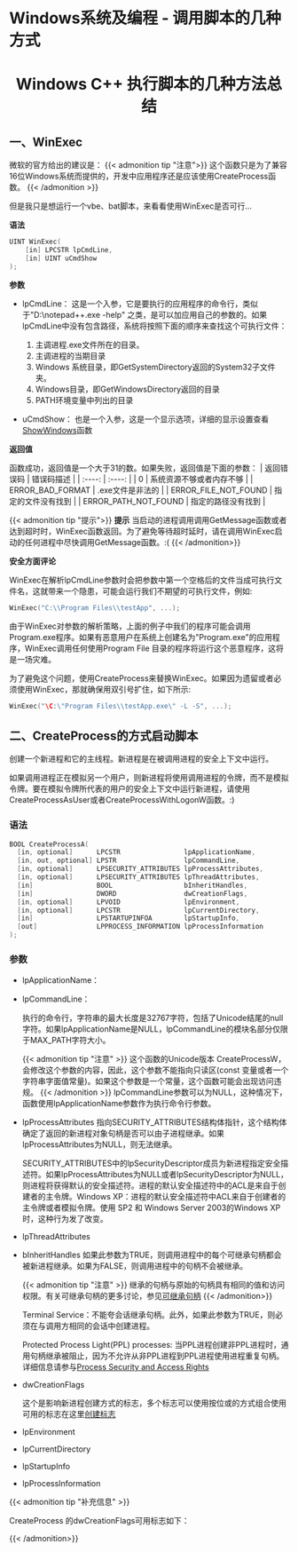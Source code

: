 # Windows系统及编程 - 调用脚本的几种方式


<h1 align="center"> Windows C++ 执行脚本的几种方法总结 </h1>


## 一、WinExec
微软的官方给出的建议是：
{{< admonition tip "注意">}}
这个函数只是为了兼容16位Windows系统而提供的，开发中应用程序还是应该使用CreateProcess函数。
{{< /admonition >}}

但是我只是想运行一个vbe、bat脚本，来看看使用WinExec是否可行...

**语法**
```c++
UINT WinExec( 
    [in] LPCSTR lpCmdLine,
    [in] UINT uCmdShow
);
```
**参数**
- lpCmdLine：
    这是一个入参，它是要执行的应用程序的命令行，类似于"D:\notepad++.exe -help" 之类，是可以加应用自己的参数的。如果lpCmdLine中没有包含路径，系统将按照下面的顺序来查找这个可执行文件：
    
    1. 主调进程.exe文件所在的目录。
    2. 主调进程的当期目录
    3. Windows 系统目录，即GetSystemDirectory返回的System32子文件夹。
    4. Windows目录，即GetWindowsDirectory返回的目录
    5. PATH环境变量中列出的目录
-  uCmdShow：
    也是一个入参，这是一个显示选项，详细的显示设置查看<u>ShowWindows</u>函数

**返回值**

函数成功，返回值是一个大于31的数。如果失败，返回值是下面的参数：
| 返回错误码 | 错误码描述 |
| :----: | :----: |
| 0 | 系统资源不够或者内存不够 |
| ERROR_BAD_FORMAT | .exe文件是非法的 |
| ERROR_FILE_NOT_FOUND | 指定的文件没有找到 |
| ERROR_PATH_NOT_FOUND | 指定的路径没有找到 |

{{< admonition tip "提示">}}
**提示**
当启动的进程调用调用GetMessage函数或者达到超时时，WinExec函数返回。为了避免等待超时延时，请在调用WinExec启动的任何进程中尽快调用GetMessage函数。:(
{{< /admonition>}}

**安全方面评论**

WinExec在解析lpCmdLine参数时会把参数中第一个空格后的文件当成可执行文件名，这就带来一个隐患，可能会运行我们不期望的可执行文件，例如:
```C++
WinExec("C:\\Program Files\\testApp", ...);
```
由于WinExec对参数的解析策略，上面的例子中我们的程序可能会调用Program.exe程序。如果有恶意用户在系统上创建名为"Program.exe"的应用程序，WinExec调用任何使用Program File 目录的程序将运行这个恶意程序，这将是一场灾难。

为了避免这个问题，使用CreateProcess来替换WinExec。如果因为遗留或者必须使用WinExec，那就确保用双引号扩住，如下所示:
```C++
WinExec("\C:\"Program Files\\testApp.exe\" -L -S", ...);
```
## 二、CreateProcess的方式启动脚本

创建一个新进程和它的主线程。新进程是在被调用进程的安全上下文中运行。

如果调用进程正在模拟另一个用户，则新进程将使用调用进程的令牌，而不是模拟令牌。要在模拟令牌所代表的用户的安全上下文中运行新进程，请使用CreateProcessAsUser或者CreateProcessWithLogonW函数。:)

### 语法
```C++
BOOL CreateProcessA(
  [in, optional]      LPCSTR                lpApplicationName,
  [in, out, optional] LPSTR                 lpCommandLine,
  [in, optional]      LPSECURITY_ATTRIBUTES lpProcessAttributes,
  [in, optional]      LPSECURITY_ATTRIBUTES lpThreadAttributes,
  [in]                BOOL                  bInheritHandles,
  [in]                DWORD                 dwCreationFlags,
  [in, optional]      LPVOID                lpEnvironment,
  [in, optional]      LPCSTR                lpCurrentDirectory,
  [in]                LPSTARTUPINFOA        lpStartupInfo,
  [out]               LPPROCESS_INFORMATION lpProcessInformation
);
```
### 参数
- lpApplicationName：

- lpCommandLine：

    执行的命令行，字符串的最大长度是32767字符，包括了Unicode结尾的null字符。如果lpApplicationName是NULL，lpCommandLine的模块名部分仅限于MAX_PATH字符大小。

    {{< admonition tip "注意" >}}
    这个函数的Unicode版本 CreateProcessW，会修改这个参数的内容，因此，这个参数不能指向只读区(const 变量或者一个字符串字面值常量)。如果这个参数是一个常量，这个函数可能会出现访问违规。
    {{< /admonition >}}
    lpCommandLine参数可以为NULL，这种情况下，函数使用lpApplicationName参数作为执行命令行参数。

- lpProcessAttributes
    指向SECURITY_ATTRIBUTES结构体指针，这个结构体确定了返回的新进程对象句柄是否可以由子进程继承。如果lpProcessAttributes为NULL，则无法继承。

    SECURITY_ATTRIBUTES中的lpSecurityDescriptor成员为新进程指定安全描述符。如果lpProcessAttributes为NULL或者lpSecurityDescriptor为NULL，则进程将获得默认的安全描述符。进程的默认安全描述符中的ACL是来自于创建者的主令牌。Windows XP：进程的默认安全描述符中ACL来自于创建者的主令牌或者模拟令牌。使用 SP2 和 Windows Server 2003的Windows XP时，这种行为发了改变。
- lpThreadAttributes

- bInheritHandles
    如果此参数为TRUE，则调用进程中的每个可继承句柄都会被新进程继承。如果为FALSE，则调用进程中的句柄不会被继承。

    {{< admonition tip "注意" >}}
    继承的句柄与原始的句柄具有相同的值和访问权限。有关可继承句柄的更多讨论，参见[可继承句柄]()
    {{< /admonition>}}

    Terminal Service：不能夸会话继承句柄。此外，如果此参数为TRUE，则必须在与调用方相同的会话中创建进程。

    Protected Process Light(PPL) processes: 当PPL进程创建非PPL进程时，通用句柄继承被阻止，因为不允许从非PPL进程到PPL进程使用进程重复句柄。详细信息请参与[Process Security and Access Rights]()
- dwCreationFlags

    这个是影响新进程创建方式的标志，多个标志可以使用按位或的方式组合使用可用的标志在这里[创建标志](#anthor)

- lpEnvironment
- lpCurrentDirectory
- lpStartupInfo
- lpProcessInformation

{{< admonition tip "补充信息" >}}

<span id="anthor"> CreateProcess 的dwCreationFlags可用标志如下：</span>

{{< /admonition>}}


